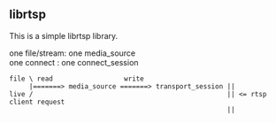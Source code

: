 ## librtsp

This is a simple librtsp library.

one file/stream: one media_source  
one connect : one connect_session  

```
file \ read                  write
     |=======> media_source =======> transport_session ||
live /                                                 || <= rtsp client request
                                                       ||
```
